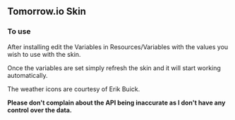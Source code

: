 ## Tomorrow.io Skin
### To use

After installing edit the Variables in Resources/Variables with the values you wish to use with the skin.

Once the variables are set simply refresh the skin and it will start working automatically.

The weather icons are courtesy of Erik Buick.

**Please don't complain about the API being inaccurate as I don't have any control over the data.**

